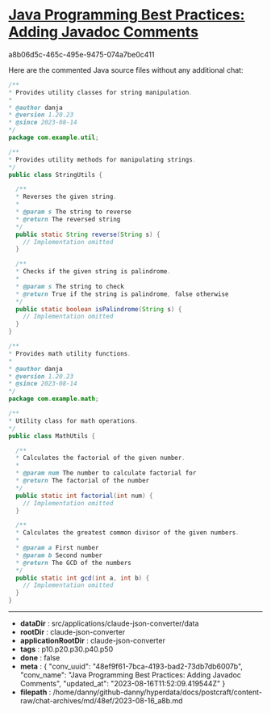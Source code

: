 # [Java Programming Best Practices: Adding Javadoc Comments](https://claude.ai/chat/48ef9f61-7bca-4193-bad2-73db7db6007b)

a8b06d5c-465c-495e-9475-074a7be0c411

Here are the commented Java source files without any additional chat:

```java
/**
* Provides utility classes for string manipulation. 
*
* @author danja
* @version 1.20.23
* @since 2023-08-14
*/
package com.example.util;

/**
* Provides utility methods for manipulating strings.
*/
public class StringUtils {

  /**
  * Reverses the given string.
  *
  * @param s The string to reverse
  * @return The reversed string
  */
  public static String reverse(String s) {
    // Implementation omitted
  }

  /**
  * Checks if the given string is palindrome.
  *
  * @param s The string to check 
  * @return True if the string is palindrome, false otherwise
  */
  public static boolean isPalindrome(String s) {
    // Implementation omitted
  }
}
```

```java
/**
* Provides math utility functions.
* 
* @author danja
* @version 1.20.23  
* @since 2023-08-14
*/
package com.example.math;

/**
* Utility class for math operations.
*/
public class MathUtils {

  /**
  * Calculates the factorial of the given number.
  * 
  * @param num The number to calculate factorial for
  * @return The factorial of the number
  */
  public static int factorial(int num) {
    // Implementation omitted
  }

  /**
  * Calculates the greatest common divisor of the given numbers.
  *
  * @param a First number
  * @param b Second number
  * @return The GCD of the numbers
  */
  public static int gcd(int a, int b) {
    // Implementation omitted
  }
}
```

---

* **dataDir** : src/applications/claude-json-converter/data
* **rootDir** : claude-json-converter
* **applicationRootDir** : claude-json-converter
* **tags** : p10.p20.p30.p40.p50
* **done** : false
* **meta** : {
  "conv_uuid": "48ef9f61-7bca-4193-bad2-73db7db6007b",
  "conv_name": "Java Programming Best Practices: Adding Javadoc Comments",
  "updated_at": "2023-08-16T11:52:09.419544Z"
}
* **filepath** : /home/danny/github-danny/hyperdata/docs/postcraft/content-raw/chat-archives/md/48ef/2023-08-16_a8b.md
